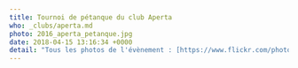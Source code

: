 ```yaml
---
title: Tournoi de pétanque du club Aperta
who: _clubs/aperta.md
photo: 2016_aperta_petanque.jpg
date: 2018-04-15 13:16:34 +0000
detail: "Tous les photos de l'évènement : [https://www.flickr.com/photos/psteichen/sets/72157671707309056/](Tournoi de Pétanques sur Flickr)"
---
```


